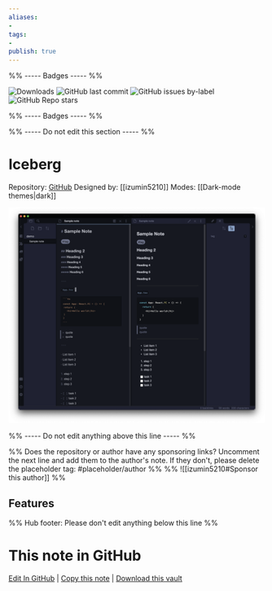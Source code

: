 ```yaml
---
aliases:
- 
tags: 
- 
publish: true
---
```


%% ----- Badges ----- %%

![Downloads](https://img.shields.io/badge/downloads-3567-573E7A?style=for-the-badge&logo=)
![GitHub last commit](https://img.shields.io/github/last-commit/izumin5210/obsidian-iceberg?color=573E7A&label=last%20update&logo=github&style=for-the-badge)
![GitHub issues by-label](https://img.shields.io/github/issues/izumin5210/obsidian-iceberg/help%20wanted?color=573E7A&logo=github&style=for-the-badge) 
![GitHub Repo stars](https://img.shields.io/github/stars/izumin5210/obsidian-iceberg?color=573E7A&logo=github&style=for-the-badge)

%% ----- Badges ----- %%

%% ----- Do not edit this section ----- %%

# Iceberg

Repository: [GitHub](https://github.com/izumin5210/obsidian-iceberg)
Designed by: [[izumin5210]]
Modes: [[Dark-mode themes|dark]]



![screenshot](https://github.com/izumin5210/obsidian-iceberg/raw/HEAD/screenshot.png)

%% ----- Do not edit anything above this line ----- %% 

%% Does the repository or author have any sponsoring links? Uncomment the next line and add them to the author's note. If they don't, please delete the placeholder tag: #placeholder/author %%
%% ![[izumin5210#Sponsor this author]] %%


## Features



%% Hub footer: Please don't edit anything below this line %%

# This note in GitHub

<span class="git-footer">[Edit In GitHub](https://github.dev/obsidian-community/obsidian-hub/blob/main/02%20-%20Community%20Expansions/02.05%20All%20Community%20Expansions/Themes/Iceberg.md "git-hub-edit-note") | [Copy this note](https://raw.githubusercontent.com/obsidian-community/obsidian-hub/main/02%20-%20Community%20Expansions/02.05%20All%20Community%20Expansions/Themes/Iceberg.md "git-hub-copy-note") | [Download this vault](https://github.com/obsidian-community/obsidian-hub/archive/refs/heads/main.zip "git-hub-download-vault") </span>
